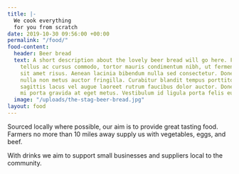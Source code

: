 ```yaml
---
title: |-
  We cook everything
  for you from scratch
date: 2019-10-30 09:56:00 +00:00
permalink: "/food/"
food-content:
  header: Beer bread
  text: A short description about the lovely beer bread will go here. Fusce dapibus,
    tellus ac cursus commodo, tortor mauris condimentum nibh, ut fermentum massa justo
    sit amet risus. Aenean lacinia bibendum nulla sed consectetur. Donec ullamcorper
    nulla non metus auctor fringilla. Curabitur blandit tempus porttitor. Vivamus
    sagittis lacus vel augue laoreet rutrum faucibus dolor auctor. Donec id elit non
    mi porta gravida at eget metus. Vestibulum id ligula porta felis euismod semper.
  image: "/uploads/the-stag-beer-bread.jpg"
layout: food
---
```


Sourced locally where possible, our aim is to provide great tasting food. Farmers no more than 10 miles away supply us with vegetables, eggs, and beef.

With drinks we aim to support small businesses and suppliers local to the community.
